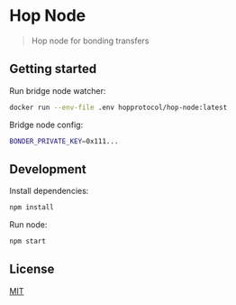 # Hop Node

> Hop node for bonding transfers

## Getting started

Run bridge node watcher:

```bash
docker run --env-file .env hopprotocol/hop-node:latest
```

Bridge node config:

```bash
BONDER_PRIVATE_KEY=0x111...
```

## Development

Install dependencies:

```bash
npm install
```

Run node:

```bash
npm start
```

## License

[MIT](LICENSE)
